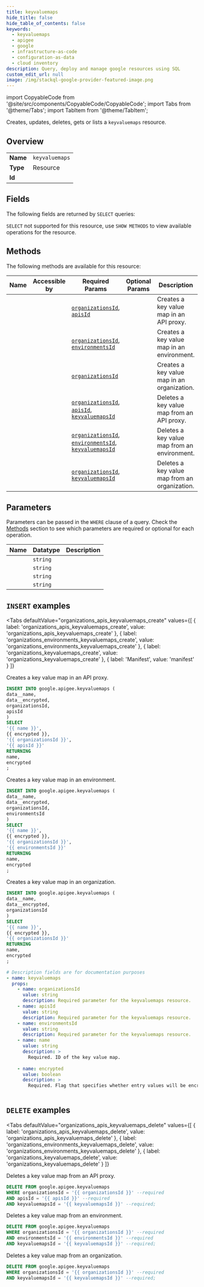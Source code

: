 ```yaml
--- 
title: keyvaluemaps
hide_title: false
hide_table_of_contents: false
keywords:
  - keyvaluemaps
  - apigee
  - google
  - infrastructure-as-code
  - configuration-as-data
  - cloud inventory
description: Query, deploy and manage google resources using SQL
custom_edit_url: null
image: /img/stackql-google-provider-featured-image.png
---
```


import CopyableCode from '@site/src/components/CopyableCode/CopyableCode';
import Tabs from '@theme/Tabs';
import TabItem from '@theme/TabItem';

Creates, updates, deletes, gets or lists a <code>keyvaluemaps</code> resource.

## Overview
<table><tbody>
<tr><td><b>Name</b></td><td><code>keyvaluemaps</code></td></tr>
<tr><td><b>Type</b></td><td>Resource</td></tr>
<tr><td><b>Id</b></td><td><CopyableCode code="google.apigee.keyvaluemaps" /></td></tr>
</tbody></table>

## Fields

The following fields are returned by `SELECT` queries:

`SELECT` not supported for this resource, use `SHOW METHODS` to view available operations for the resource.


## Methods

The following methods are available for this resource:

<table>
<thead>
    <tr>
    <th>Name</th>
    <th>Accessible by</th>
    <th>Required Params</th>
    <th>Optional Params</th>
    <th>Description</th>
    </tr>
</thead>
<tbody>
<tr>
    <td><a href="#organizations_apis_keyvaluemaps_create"><CopyableCode code="organizations_apis_keyvaluemaps_create" /></a></td>
    <td><CopyableCode code="insert" /></td>
    <td><a href="#parameter-organizationsId"><code>organizationsId</code></a>, <a href="#parameter-apisId"><code>apisId</code></a></td>
    <td></td>
    <td>Creates a key value map in an API proxy.</td>
</tr>
<tr>
    <td><a href="#organizations_environments_keyvaluemaps_create"><CopyableCode code="organizations_environments_keyvaluemaps_create" /></a></td>
    <td><CopyableCode code="insert" /></td>
    <td><a href="#parameter-organizationsId"><code>organizationsId</code></a>, <a href="#parameter-environmentsId"><code>environmentsId</code></a></td>
    <td></td>
    <td>Creates a key value map in an environment.</td>
</tr>
<tr>
    <td><a href="#organizations_keyvaluemaps_create"><CopyableCode code="organizations_keyvaluemaps_create" /></a></td>
    <td><CopyableCode code="insert" /></td>
    <td><a href="#parameter-organizationsId"><code>organizationsId</code></a></td>
    <td></td>
    <td>Creates a key value map in an organization.</td>
</tr>
<tr>
    <td><a href="#organizations_apis_keyvaluemaps_delete"><CopyableCode code="organizations_apis_keyvaluemaps_delete" /></a></td>
    <td><CopyableCode code="delete" /></td>
    <td><a href="#parameter-organizationsId"><code>organizationsId</code></a>, <a href="#parameter-apisId"><code>apisId</code></a>, <a href="#parameter-keyvaluemapsId"><code>keyvaluemapsId</code></a></td>
    <td></td>
    <td>Deletes a key value map from an API proxy.</td>
</tr>
<tr>
    <td><a href="#organizations_environments_keyvaluemaps_delete"><CopyableCode code="organizations_environments_keyvaluemaps_delete" /></a></td>
    <td><CopyableCode code="delete" /></td>
    <td><a href="#parameter-organizationsId"><code>organizationsId</code></a>, <a href="#parameter-environmentsId"><code>environmentsId</code></a>, <a href="#parameter-keyvaluemapsId"><code>keyvaluemapsId</code></a></td>
    <td></td>
    <td>Deletes a key value map from an environment.</td>
</tr>
<tr>
    <td><a href="#organizations_keyvaluemaps_delete"><CopyableCode code="organizations_keyvaluemaps_delete" /></a></td>
    <td><CopyableCode code="delete" /></td>
    <td><a href="#parameter-organizationsId"><code>organizationsId</code></a>, <a href="#parameter-keyvaluemapsId"><code>keyvaluemapsId</code></a></td>
    <td></td>
    <td>Deletes a key value map from an organization.</td>
</tr>
</tbody>
</table>

## Parameters

Parameters can be passed in the `WHERE` clause of a query. Check the [Methods](#methods) section to see which parameters are required or optional for each operation.

<table>
<thead>
    <tr>
    <th>Name</th>
    <th>Datatype</th>
    <th>Description</th>
    </tr>
</thead>
<tbody>
<tr id="parameter-apisId">
    <td><CopyableCode code="apisId" /></td>
    <td><code>string</code></td>
    <td></td>
</tr>
<tr id="parameter-environmentsId">
    <td><CopyableCode code="environmentsId" /></td>
    <td><code>string</code></td>
    <td></td>
</tr>
<tr id="parameter-keyvaluemapsId">
    <td><CopyableCode code="keyvaluemapsId" /></td>
    <td><code>string</code></td>
    <td></td>
</tr>
<tr id="parameter-organizationsId">
    <td><CopyableCode code="organizationsId" /></td>
    <td><code>string</code></td>
    <td></td>
</tr>
</tbody>
</table>

## `INSERT` examples

<Tabs
    defaultValue="organizations_apis_keyvaluemaps_create"
    values={[
        { label: 'organizations_apis_keyvaluemaps_create', value: 'organizations_apis_keyvaluemaps_create' },
        { label: 'organizations_environments_keyvaluemaps_create', value: 'organizations_environments_keyvaluemaps_create' },
        { label: 'organizations_keyvaluemaps_create', value: 'organizations_keyvaluemaps_create' },
        { label: 'Manifest', value: 'manifest' }
    ]}
>
<TabItem value="organizations_apis_keyvaluemaps_create">

Creates a key value map in an API proxy.

```sql
INSERT INTO google.apigee.keyvaluemaps (
data__name,
data__encrypted,
organizationsId,
apisId
)
SELECT 
'{{ name }}',
{{ encrypted }},
'{{ organizationsId }}',
'{{ apisId }}'
RETURNING
name,
encrypted
;
```
</TabItem>
<TabItem value="organizations_environments_keyvaluemaps_create">

Creates a key value map in an environment.

```sql
INSERT INTO google.apigee.keyvaluemaps (
data__name,
data__encrypted,
organizationsId,
environmentsId
)
SELECT 
'{{ name }}',
{{ encrypted }},
'{{ organizationsId }}',
'{{ environmentsId }}'
RETURNING
name,
encrypted
;
```
</TabItem>
<TabItem value="organizations_keyvaluemaps_create">

Creates a key value map in an organization.

```sql
INSERT INTO google.apigee.keyvaluemaps (
data__name,
data__encrypted,
organizationsId
)
SELECT 
'{{ name }}',
{{ encrypted }},
'{{ organizationsId }}'
RETURNING
name,
encrypted
;
```
</TabItem>
<TabItem value="manifest">

```yaml
# Description fields are for documentation purposes
- name: keyvaluemaps
  props:
    - name: organizationsId
      value: string
      description: Required parameter for the keyvaluemaps resource.
    - name: apisId
      value: string
      description: Required parameter for the keyvaluemaps resource.
    - name: environmentsId
      value: string
      description: Required parameter for the keyvaluemaps resource.
    - name: name
      value: string
      description: >
        Required. ID of the key value map.
        
    - name: encrypted
      value: boolean
      description: >
        Required. Flag that specifies whether entry values will be encrypted. This field is retained for backward compatibility and the value of encrypted will always be `true`. Apigee X and hybrid do not support unencrypted key value maps.
        
```
</TabItem>
</Tabs>


## `DELETE` examples

<Tabs
    defaultValue="organizations_apis_keyvaluemaps_delete"
    values={[
        { label: 'organizations_apis_keyvaluemaps_delete', value: 'organizations_apis_keyvaluemaps_delete' },
        { label: 'organizations_environments_keyvaluemaps_delete', value: 'organizations_environments_keyvaluemaps_delete' },
        { label: 'organizations_keyvaluemaps_delete', value: 'organizations_keyvaluemaps_delete' }
    ]}
>
<TabItem value="organizations_apis_keyvaluemaps_delete">

Deletes a key value map from an API proxy.

```sql
DELETE FROM google.apigee.keyvaluemaps
WHERE organizationsId = '{{ organizationsId }}' --required
AND apisId = '{{ apisId }}' --required
AND keyvaluemapsId = '{{ keyvaluemapsId }}' --required;
```
</TabItem>
<TabItem value="organizations_environments_keyvaluemaps_delete">

Deletes a key value map from an environment.

```sql
DELETE FROM google.apigee.keyvaluemaps
WHERE organizationsId = '{{ organizationsId }}' --required
AND environmentsId = '{{ environmentsId }}' --required
AND keyvaluemapsId = '{{ keyvaluemapsId }}' --required;
```
</TabItem>
<TabItem value="organizations_keyvaluemaps_delete">

Deletes a key value map from an organization.

```sql
DELETE FROM google.apigee.keyvaluemaps
WHERE organizationsId = '{{ organizationsId }}' --required
AND keyvaluemapsId = '{{ keyvaluemapsId }}' --required;
```
</TabItem>
</Tabs>
